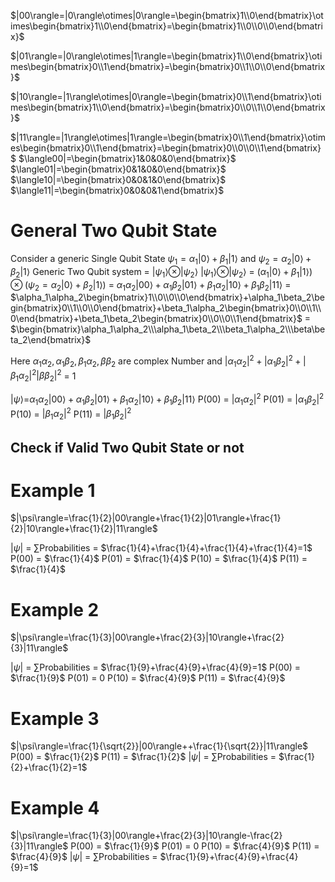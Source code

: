 $|00\rangle=|0\rangle\otimes|0\rangle=\begin{bmatrix}1\\0\end{bmatrix}\otimes\begin{bmatrix}1\\0\end{bmatrix}=\begin{bmatrix}1\\0\\0\\0\end{bmatrix}$

$|01\rangle=|0\rangle\otimes|1\rangle=\begin{bmatrix}1\\0\end{bmatrix}\otimes\begin{bmatrix}0\\1\end{bmatrix}=\begin{bmatrix}0\\1\\0\\0\end{bmatrix}$

$|10\rangle=|1\rangle\otimes|0\rangle=\begin{bmatrix}0\\1\end{bmatrix}\otimes\begin{bmatrix}1\\0\end{bmatrix}=\begin{bmatrix}0\\0\\1\\0\end{bmatrix}$

$|11\rangle=|1\rangle\otimes|1\rangle=\begin{bmatrix}0\\1\end{bmatrix}\otimes\begin{bmatrix}0\\1\end{bmatrix}=\begin{bmatrix}0\\0\\0\\1\end{bmatrix}$
$\langle00|=\begin{bmatrix}1&0&0&0\end{bmatrix}$
$\langle01|=\begin{bmatrix}0&1&0&0\end{bmatrix}$
$\langle10|=\begin{bmatrix}0&0&1&0\end{bmatrix}$
$\langle11|=\begin{bmatrix}0&0&0&1\end{bmatrix}$

# General Two Qubit State
Consider a generic Single Qubit State
$\psi_1=\alpha_1|0\rangle+\beta_1|1\rangle$ and $\psi_2=\alpha_2|0\rangle+\beta_2|1\rangle$
Generic Two Qubit system = $|\psi_1\rangle\otimes|\psi_2\rangle$
$|\psi_1\rangle\otimes|\psi_2\rangle$ = $(\alpha_1|0\rangle+\beta_1|1\rangle)\otimes(\psi_2=\alpha_2|0\rangle+\beta_2|1\rangle)$
         =  $\alpha_1\alpha_2|00\rangle+\alpha_1\beta_2|01\rangle+\beta_1\alpha_2|10\rangle+\beta_1\beta_2|11\rangle$
         =  $\alpha_1\alpha_2\begin{bmatrix}1\\0\\0\\0\end{bmatrix}+\alpha_1\beta_2\begin{bmatrix}0\\1\\0\\0\end{bmatrix}+\beta_1\alpha_2\begin{bmatrix}0\\0\\1\\0\end{bmatrix}+\beta_1\beta_2\begin{bmatrix}0\\0\\0\\1\end{bmatrix}$ =  $\begin{bmatrix}\alpha_1\alpha_2\\\alpha_1\beta_2\\\beta_1\alpha_2\\\beta\beta_2\end{bmatrix}$ 

Here 
 $\alpha_1\alpha_2 ,\alpha_1\beta_2,\beta_1\alpha_2,\beta\beta_2$ are complex Number 
 and $|\alpha_1\alpha_2|^2 +|\alpha_1\beta_2|^2+|\beta_1\alpha_2|^2|\beta\beta_2|^2$ = 1
 
 $|\psi\rangle=$$\alpha_1\alpha_2|00\rangle+\alpha_1\beta_2|01\rangle+\beta_1\alpha_2|10\rangle+\beta_1\beta_2|11\rangle$
	 P(00) = $|\alpha_1\alpha_2|^2$
	 P(01) = $|\alpha_1\beta_2|^2$
	 P(10) = $|\beta_1\alpha_2|^2$
	 P(11) = $|\beta_1\beta_2|^2$
## Check if Valid Two Qubit State or not
# Example 1
$|\psi\rangle=\frac{1}{2}|00\rangle+\frac{1}{2}|01\rangle+\frac{1}{2}|10\rangle+\frac{1}{2}|11\rangle$
 
|$\psi$| = $\sum \text{Probabilities}$ = $\frac{1}{4}+\frac{1}{4}+\frac{1}{4}+\frac{1}{4}=1$
	P(00) = $\frac{1}{4}$
	P(01) = $\frac{1}{4}$
	P(10) = $\frac{1}{4}$
	P(11) = $\frac{1}{4}$
# Example 2
$|\psi\rangle=\frac{1}{3}|00\rangle+\frac{2}{3}|10\rangle+\frac{2}{3}|11\rangle$
 
|$\psi$| = $\sum \text{Probabilities}$ = $\frac{1}{9}+\frac{4}{9}+\frac{4}{9}=1$
	P(00) = $\frac{1}{9}$
	P(01) =  0 
	P(10) =  $\frac{4}{9}$
	P(11) =  $\frac{4}{9}$
	
# Example 3
$|\psi\rangle=\frac{1}{\sqrt{2}}|00\rangle++\frac{1}{\sqrt{2}}|11\rangle$
P(00) = $\frac{1}{2}$
P(11) = $\frac{1}{2}$
 |$\psi$| = $\sum \text{Probabilities}$ = $\frac{1}{2}+\frac{1}{2}=1$

# Example 4
$|\psi\rangle=\frac{1}{3}|00\rangle+\frac{2}{3}|10\rangle-\frac{2}{3}|11\rangle$
P(00) = $\frac{1}{9}$
P(01) =  0 
P(10) =  $\frac{4}{9}$
P(11) =  $\frac{4}{9}$
|$\psi$| = $\sum \text{Probabilities}$ = $\frac{1}{9}+\frac{4}{9}+\frac{4}{9}=1$
